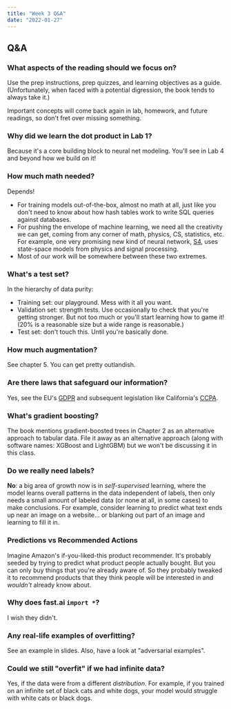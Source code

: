```yaml
---
title: "Week 3 Q&A"
date: "2022-01-27"
---
```


## Q&A

### What aspects of the reading should we focus on?

Use the prep instructions, prep quizzes, and learning objectives as a guide. (Unfortunately, when faced with a potential digression, the book tends to always take it.)

Important concepts will come back again in lab, homework, and future readings, so don't fret over missing something.

### Why did we learn the dot product in Lab 1?

Because it's a core building block to neural net modeling. You'll see in Lab 4 and beyond how we build on it!

### How much math needed?

Depends!

- For training models out-of-the-box, almost no math at all, just like you don't need to know about how hash tables work to write SQL queries against databases.
- For pushing the envelope of machine learning, we need all the creativity we can get, coming from any corner of math, physics, CS, statistics, etc. For example, one very promising new kind of neural network, [S4](https://srush.github.io/annotated-s4/), uses state-space models from physics and signal processing.
- Most of our work will be somewhere between these two extremes.

### What's a test set?

In the hierarchy of data purity:

- Training set: our playground. Mess with it all you want.
- Validation set: strength tests. Use occasionally to check that you're getting stronger. But not too much or you'll start learning how to game it! (20% is a reasonable size but a wide range is reasonable.)
- Test set: don't touch this. Until you're basically done.

### How much augmentation?

See chapter 5. You can get pretty outlandish.

### Are there laws that safeguard our information?

Yes, see the EU's [GDPR](https://en.wikipedia.org/wiki/General_Data_Protection_Regulation) and subsequent legislation like California's [CCPA](https://en.wikipedia.org/wiki/California_Consumer_Privacy_Act).

### What's gradient boosting?

The book mentions gradient-boosted trees in Chapter 2 as an alternative approach to tabular data. File it away as an alternative approach (along with software names: XGBoost and LightGBM) but we won't be discussing it in this class.

### Do we really need labels?

**No**: a big area of growth now is in *self-supervised* learning, where the model learns overall patterns in the data independent of labels, then only needs a small amount of labeled data (or none at all, in some cases) to make conclusions. For example, consider learning to predict what text ends up near an image on a website... or blanking out part of an image and learning to fill it in.

### Predictions vs Recommended Actions

Imagine Amazon's if-you-liked-this product recommender. It's probably seeded by trying to predict what product people actually bought. But you can only buy things that you're already aware of. So they probably tweaked it to recommend products that they think people will be interested in and *wouldn't* already know about.

### Why does fast.ai `import *`?

I wish they didn't.

### Any real-life examples of overfitting?

See an example in slides. Also, have a look at "adversarial examples".

### Could we still "overfit" if we had infinite data?

Yes, if the data were from a different *distribution*. For example, if you trained on an infinite set of black cats and white dogs, your model would struggle with white cats or black dogs.
